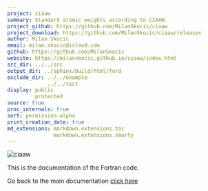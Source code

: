 ```yaml
---
project: ciaaw
summary: Standard atomic weights according to CIAAW.
project_github: https://github.com/MilanSkocic/ciaaw
project_download: https://github.com/MilanSkocic/ciaaw/releases
author: Milan Skocic
email: milan.skocic@icloud.com
github: https://github.com/MilanSkocic
website: https://milanskocic.github.io/ciaaw/index.html
src_dir: ../../src
output_dir: ../sphinx/build/html/ford
exclude_dir: ../../example
             ../../test
display: public
         protected
source: true
proc_internals: true
sort: permission-alpha
print_creation_date: true
md_extensions: markdown.extensions.toc
               markdown.extensions.smarty
---
```


![ciaaw](../_images/logo-ciaaw.png)

This is the documentation of the Fortran code. 

Go back to the main documentation [click here](../api/index.html)

